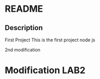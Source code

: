 # README

## Description
First Project
This is the first project node js

2nd modification 

# Modification LAB2
